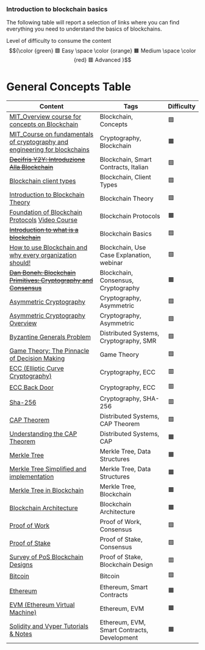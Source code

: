 ### Introduction to blockchain basics

The following table will report a selection of links where you can find everything you need to understand the basics of blockchains.

Level of difficulty to consume the content $${\color {green} 🟩 Easy  \space \color {orange} 🟧 Medium \space \color {red} 🟥 Advanced }$$

# General Concepts Table

| Content                                                                                                                                                                                             | Tags                                        | Difficulty |
| --------------------------------------------------------------------------------------------------------------------------------------------------------------------------------------------------- | ------------------------------------------- | ---------- |
| [MIT_Overview course for concepts on Blockchain](https://ocw.mit.edu/courses/15-s12-blockchain-and-money-fall-2018/video_galleries/video-lectures/)                                                 | Blockchain, Concepts                        | 🟩         |
| [MIT_Course on fundamentals of cryptography and engineering for blockchains](https://ocw.mit.edu/courses/mas-s62-cryptocurrency-engineering-and-design-spring-2018/video_galleries/lecture-videos/) | Cryptography, Blockchain                    | 🟧         |
| ~~[Decifris Y2Y: Introduzione Alla Blockchain](https://www.youtube.com/watch?v=FkRYxNQoN_c)~~                                                                                                           | Blockchain, Smart Contracts, Italian        | 🟩         |
| [Blockchain client types](https://www.coinbase.com/it/developer-platform/discover/dev-foundations/blockchain-client-types)                                                                          | Blockchain, Client Types                    | 🟩         |
| [Introduction to Blockchain Theory](https://www.udemy.com/course/blockchain-theory-101/)                                                                                                            | Blockchain Theory                           | 🟩         |
| [Foundation of Blockchain Protocols](https://timroughgarden.org/notes.html) [Video Course](https://www.youtube.com/watch?v=KNJGPI0fuFA&list=PLEGCF-WLh2RLOHv_xUGLqRts_9JxrckiA)                     | Blockchain Protocols                        | 🟧         |
| ~~[Introduction to what is a blockchain](https://developer.algorand.org/docs/get-started/basics/what_is_blockchain/)~~                                                                                  | Blockchain Basics                           | 🟩         |
| [How to use Blockchain and why every organization should!](https://www.youtube.com/watch?v=3oYAUeD92jg)                                                                                             | Blockchain, Use Case Explanation, webinar   | 🟩         |
| ~~[Dan Boneh: Blockchain Primitives: Cryptography and Consensus](https://www.youtube.com/watch?v=7Cu8KQmUhu0)~~                                                                                         | Blockchain, Consensus, Cryptography         | 🟧         |
| [Asymmetric Cryptography](https://www.youtube.com/watch?v=AQDCe585Lnc)                                                                                                                              | Cryptography, Asymmetric                    | 🟩         |
| [Asymmetric Cryptography Overview](https://www.youtube.com/watch?v=dCvB-mhkT0w)                                                                                                                     | Cryptography, Asymmetric                    | 🟩         |
| [Byzantine Generals Problem](https://www.youtube.com/watch?v=dfsRQyYXOsQ)                                                                                                                           | Distributed Systems, Cryptography, SMR      | 🟩         |
| [Game Theory: The Pinnacle of Decision Making](https://www.youtube.com/watch?v=7szPBZxBIg4)                                                                                                         | Game Theory                                 | 🟩         |
| [ECC (Elliptic Curve Cryptography)](https://www.youtube.com/watch?v=vQ1-bQ4Jt5U)                                                                                                                    | Cryptography, ECC                           | 🟥         |
| [ECC Back Door](https://www.youtube.com/watch?v=nybVFJVXbww)                                                                                                                                        | Cryptography, ECC                           | 🟥         |
| [Sha-256](https://www.youtube.com/watch?v=orIgy2MjqrA)                                                                                                                                              | Cryptography, SHA-256                       | 🟥         |
| [CAP Theorem](https://www.ibm.com/it-it/topics/cap-theorem)                                                                                                                                         | Distributed Systems, CAP Theorem            | 🟩         |
| [Understanding the CAP Theorem](https://medium.com/@ngneha090/understanding-the-cap-theorem-balancing-consistency-availability-and-partition-cb11c2b97e2b)                                          | Distributed Systems, CAP                    | 🟧         |
| [Merkle Tree](https://it.wikipedia.org/wiki/Albero_di_Merkle)                                                                                                                                       | Merkle Tree, Data Structures                | 🟧         |
| [Merkle Tree Simplified and implementation](https://medium.com/coinmonks/merkle-tree-a-simple-explanation-and-implementation-48903442bc08)                                                          | Merkle Tree, Data Structures                | 🟧         |
| [Merkle Tree in Blockchain](https://www.youtube.com/watch?v=fB41w3JcR7U)                                                                                                                            | Merkle Tree, Blockchain                     | 🟧         |
| [Blockchain Architecture](https://www.youtube.com/watch?v=Wba_ZvpaJkk)                                                                                                                              | Blockchain Architecture                     | 🟧         |
| [Proof of Work](https://www.youtube.com/watch?v=XLcWy1uV8YM)                                                                                                                                        | Proof of Work, Consensus                    | 🟩         |
| [Proof of Stake](https://www.youtube.com/watch?v=M3EFi_POhps)                                                                                                                                       | Proof of Stake, Consensus                   | 🟩         |
| [Survey of PoS Blockchain Designs](https://www.youtube.com/watch?v=mZ-Ya7NRDxM)                                                                                                                     | Proof of Stake, Blockchain Design           | 🟥         |
| [Bitcoin](https://www.youtube.com/watch?v=bBC-nXj3Ng4&pp=ygUVbWVya2xlIHRyZWUgZXhwbGFpbmVk)                                                                                                          | Bitcoin                                     | 🟩         |
| [Ethereum](https://www.youtube.com/watch?v=jxLkbJozKbY)                                                                                                                                             | Ethereum, Smart Contracts                   | 🟧         |
| [EVM (Ethereum Virtual Machine)](https://www.youtube.com/watch?v=sTOcqS4msoU)                                                                                                                       | Ethereum, EVM                               | 🟧         |
| [Solidity and Vyper Tutorials & Notes](https://www.smartcontract.engineer/)                                                                                                                         | Ethereum, EVM, Smart Contracts, Development | 🟧         |
